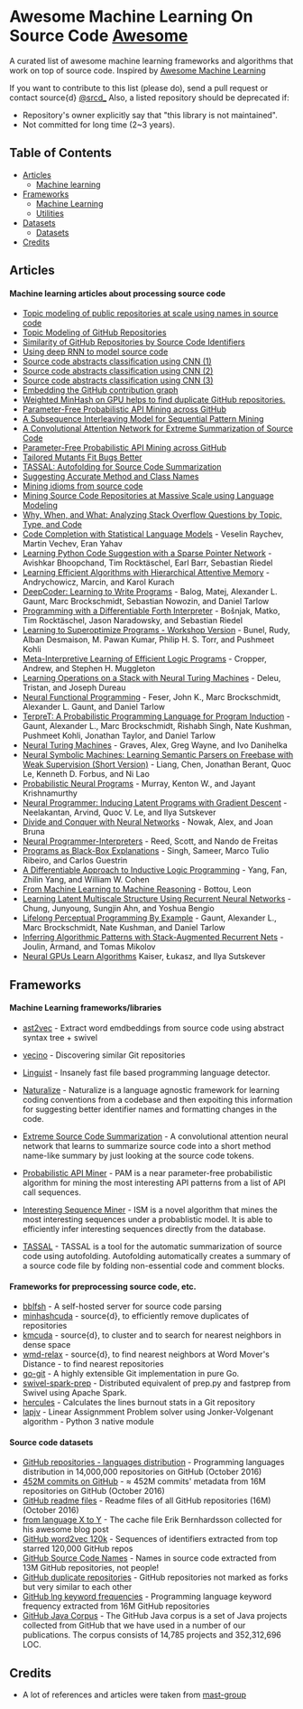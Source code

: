 # Awesome Machine Learning On Source Code [Awesome](https://github.com/src-d/awesome-machine-learning-on-source-code)

A curated list of awesome machine learning frameworks and algorithms that work on top of source code. Inspired by [Awesome Machine Learning](https://github.com/src-d/awesome-machine-learning-on-code)

If you want to contribute to this list (please do), send a pull request or contact source{d} [@srcd_](https://twitter.com/srcd_)
Also, a listed repository should be deprecated if:

* Repository's owner explicitly say that "this library is not maintained".
* Not committed for long time (2~3 years).

## Table of Contents

<!-- MarkdownTOC depth=4 -->

- [Articles](#articles)
    - [Machine learning](#articles-ML)
- [Frameworks](#frameworks)
    - [Machine Learning](#frameworks-ML)
    - [Utilities](#frameworks-utilities)
- [Datasets](#datasets)
    - [Datasets](#dataset-)
- [Credits](#credits)

<!-- /MarkdownTOC -->

<a name="articles"></a>
## Articles

<a name="articles-ML"></a>
#### Machine learning articles about processing source code 
* [Topic modeling of public repositories at scale using names in source code](https://arxiv.org/abs/1704.00135)
* [Topic Modeling of GitHub Repositories](https://blog.sourced.tech//post/github_topic_modeling/)
* [Similarity of GitHub Repositories by Source Code Identifiers](http://vmarkovtsev.github.io/techtalks-2017-moscow/)
* [Using deep RNN to model source code](http://vmarkovtsev.github.io/re-work-2016-london/)
* [Source code abstracts classification using CNN (1)](http://vmarkovtsev.github.io/re-work-2016-berlin/)
* [Source code abstracts classification using CNN (2)](http://vmarkovtsev.github.io/data-natives-2016/)
* [Source code abstracts classification using CNN (3)](http://vmarkovtsev.github.io/slush-2016/)
* [Embedding the GitHub contribution graph](https://egorbu.github.io/techtalks-2017-moscow)
* [Weighted MinHash on GPU helps to find duplicate GitHub repositories.](https://blog.sourced.tech//post/minhashcuda/)
* [Parameter-Free Probabilistic API Mining across GitHub](http://homepages.inf.ed.ac.uk/csutton/publications/fse2016.pdf)
* [A Subsequence Interleaving Model for Sequential Pattern Mining](http://homepages.inf.ed.ac.uk/csutton/publications/kdd2016-subsequence-interleaving.pdf)
* [A Convolutional Attention Network for Extreme Summarization of Source Code](http://arxiv.org/abs/1602.03001)
* [Parameter-Free Probabilistic API Mining across GitHub](http://homepages.inf.ed.ac.uk/csutton/publications/fse2016.pdf)
* [Tailored Mutants Fit Bugs Better](https://arxiv.org/abs/1611.02516)
* [TASSAL: Autofolding for Source Code Summarization](http://homepages.inf.ed.ac.uk/csutton/publications/icse2016-demo.pdf)
* [Suggesting Accurate Method and Class Names](http://homepages.inf.ed.ac.uk/csutton/publications/accurate-method-and-class.pdf)
* [Mining idioms from source code](http://homepages.inf.ed.ac.uk/csutton/publications/idioms.pdf)
* [Mining Source Code Repositories at Massive Scale using Language Modeling](http://homepages.inf.ed.ac.uk/csutton/publications/msr2013.pdf)
* [Why, When, and What: Analyzing Stack Overflow Questions by Topic, Type, and Code](http://homepages.inf.ed.ac.uk/csutton/publications/msrCh2013.pdf)
* [Code Completion with Statistical Language Models](http://www.srl.inf.ethz.ch/papers/pldi14-statistical.pdf) - Veselin Raychev, Martin Vechev, Eran Yahav
* [Learning Python Code Suggestion with a Sparse Pointer Network](https://arxiv.org/abs/1611.08307) - Avishkar Bhoopchand, Tim Rocktäschel, Earl Barr, Sebastian Riedel
* [Learning Efficient Algorithms with Hierarchical Attentive Memory](http://arxiv.org/abs/1602.03218) - Andrychowicz, Marcin, and Karol Kurach
* [DeepCoder: Learning to Write Programs](http://arxiv.org/abs/1611.01989) - Balog, Matej, Alexander L. Gaunt, Marc Brockschmidt, Sebastian Nowozin, and Daniel Tarlow
* [Programming with a Differentiable Forth Interpreter](http://arxiv.org/abs/1605.06640) - Bošnjak, Matko, Tim Rocktäschel, Jason Naradowsky, and Sebastian Riedel
* [Learning to Superoptimize Programs - Workshop Version](http://arxiv.org/abs/1612.01094) - Bunel, Rudy, Alban Desmaison, M. Pawan Kumar, Philip H. S. Torr, and Pushmeet Kohli
* [Meta-Interpretive Learning of Efficient Logic Programs](https://uclmr.github.io/nampi/extended_abstracts/cropper.pdf) - Cropper, Andrew, and Stephen H. Muggleton
* [Learning Operations on a Stack with Neural Turing Machines](http://arxiv.org/abs/1612.00827) - Deleu, Tristan, and Joseph Dureau
* [Neural Functional Programming](http://arxiv.org/abs/1611.01988) - Feser, John K., Marc Brockschmidt, Alexander L. Gaunt, and Daniel Tarlow
* [TerpreT: A Probabilistic Programming Language for Program Induction](http://arxiv.org/abs/1612.00817) - Gaunt, Alexander L., Marc Brockschmidt, Rishabh Singh, Nate Kushman, Pushmeet Kohli, Jonathan Taylor, and Daniel Tarlow
* [Neural Turing Machines](http://arxiv.org/abs/1410.5401) - Graves, Alex, Greg Wayne, and Ivo Danihelka
* [Neural Symbolic Machines: Learning Semantic Parsers on Freebase with Weak Supervision (Short Version)](http://arxiv.org/abs/1612.01197) - Liang, Chen, Jonathan Berant, Quoc Le, Kenneth D. Forbus, and Ni Lao
* [Probabilistic Neural Programs](http://arxiv.org/abs/1612.00712) - Murray, Kenton W., and Jayant Krishnamurthy
* [Neural Programmer: Inducing Latent Programs with Gradient Descent](http://arxiv.org/abs/1511.04834) - Neelakantan, Arvind, Quoc V. Le, and Ilya Sutskever
* [Divide and Conquer with Neural Networks](http://arxiv.org/abs/1611.02401) - Nowak, Alex, and Joan Bruna
* [Neural Programmer-Interpreters](http://arxiv.org/abs/1511.06279) - Reed, Scott, and Nando de Freitas
* [Programs as Black-Box Explanations](http://arxiv.org/abs/1611.07579) - Singh, Sameer, Marco Tulio Ribeiro, and Carlos Guestrin
* [A Differentiable Approach to Inductive Logic Programming](https://uclmr.github.io/nampi/extended_abstracts/yang.pdf) - Yang, Fan, Zhilin Yang, and William W. Cohen
* [From Machine Learning to Machine Reasoning](http://arxiv.org/abs/1102.1808) - Bottou, Leon
* [Learning Latent Multiscale Structure Using Recurrent Neural Networks](https://uclmr.github.io/nampi/extended_abstracts/chung.pdf) - Chung, Junyoung, Sungjin Ahn, and Yoshua Bengio
* [Lifelong Perceptual Programming By Example](http://arxiv.org/abs/1611.02109) - Gaunt, Alexander L., Marc Brockschmidt, Nate Kushman, and Daniel Tarlow
* [Inferring Algorithmic Patterns with Stack-Augmented Recurrent Nets](http://arxiv.org/abs/1503.01007) - Joulin, Armand, and Tomas Mikolov
* [Neural GPUs Learn Algorithms](http://arxiv.org/abs/1511.08228) Kaiser, Łukasz, and Ilya Sutskever

<a name="frameworks"></a>
## Frameworks

<a name="frameworks-ML"></a>
#### Machine Learning frameworks/libraries
* [ast2vec](https://github.com/src-d/ast2vec) - Extract word emdbeddings from source code using abstract syntax tree + swivel
* [vecino](https://github.com/src-d/vecino) - Discovering similar Git repositories
* [Linguist](https://github.com/src-d/enry) - Insanely fast file based programming language detector.

* [Naturalize](https://github.com/mast-group/naturalize) - Naturalize is a language agnostic framework for learning coding conventions from a codebase and then expoiting this information for suggesting better identifier names and formatting changes in the code. 
* [Extreme Source Code Summarization](https://github.com/mast-group/convolutional-attention ) - A convolutional attention neural network that learns to summarize source code into a short method name-like summary by just looking at the source code tokens. 
* [Probabilistic API Miner](https://github.com/mast-group/api-mining) - PAM is a near parameter-free probabilistic algorithm for mining the most interesting API patterns from a list of API call sequences. 
* [Interesting Sequence Miner](https://github.com/mast-group/sequence-mining) - ISM is a novel algorithm that mines the most interesting sequences under a probablistic model. It is able to efficiently infer interesting sequences directly from the database. 
* [TASSAL](https://github.com/mast-group/tassal) - TASSAL is a tool for the automatic summarization of source code using autofolding. Autofolding automatically creates a summary of a source code file by folding non-essential code and comment blocks. 



<a name="frameworks-utilities"></a>
#### Frameworks for preprocessing source code, etc.
* [bblfsh](https://github.com/bblfsh) - A self-hosted server for source code parsing
* [minhashcuda](https://github.com/src-d/minhashcuda) - source{d}, to efficiently remove duplicates of repositories
* [kmcuda](https://github.com/src-d/kmcuda) - source{d}, to cluster and to search for nearest neighbors in dense space
* [wmd-relax](https://github.com/src-d/wmd-relax) - source{d}, to find nearest neighbors at Word Mover's Distance - to find nearest repositories
* [go-git](https://github.com/src-d/go-git) - A highly extensible Git implementation in pure Go.
* [swivel-spark-prep](https://github.com/src-d/swivel-spark-prep) - Distributed equivalent of prep.py and fastprep from Swivel using Apache Spark.
* [hercules](https://github.com/src-d/hercules) - Calculates the lines burnout stats in a Git repository
* [lapjv](https://github.com/src-d/lapjv) - Linear Assignmment Problem solver using Jonker-Volgenant algorithm - Python 3 native module


<a name="datasets"></a>
#### Source code datasets
<a name="dataset-"></a>
* [GitHub repositories - languages distribution](https://data.world/source-d/github-repositories-languages-distribution) - Programming languages distribution in 14,000,000 repositories on GitHub (October 2016)
* [452M commits on GitHub](https://data.world/vmarkovtsev/452-m-commits-on-github) - ≈ 452M commits' metadata from 16M repositories on GitHub (October 2016)
* [GitHub readme files](https://data.world/vmarkovtsev/github-readme-files) - Readme files of all GitHub repositories (16M) (October 2016)
* [from language X to Y](https://data.world/vmarkovtsev/from-language-x-to-y) - The cache file Erik Bernhardsson collected for his awesome blog post
* [GitHub word2vec 120k](https://data.world/vmarkovtsev/github-word-2-vec-120-k) - Sequences of identifiers extracted from top starred 120,000 GitHub repos
* [GitHub Source Code Names](https://data.world/vmarkovtsev/github-source-code-names) - Names in source code extracted from 13M GitHub repositories, not people!
* [GitHub duplicate repositories](https://data.world/vmarkovtsev/github-duplicate-repositories) - GitHub repositories not marked as forks but very similar to each other
* [GitHub lng keyword frequencies](https://data.world/vmarkovtsev/github-lng-keyword-frequencies) - Programming language keyword frequency extracted from 16M GitHub repositories
* [GitHub Java Corpus](http://groups.inf.ed.ac.uk/cup/javaGithub/ ) - The GitHub Java corpus is a set of Java projects collected from GitHub that we have used in a number of our publications. The corpus consists of 14,785 projects and 352,312,696 LOC. 


<a name="credits"></a>
## Credits

* A lot of references and articles were taken from [mast-group](https://mast-group.github.io/)
